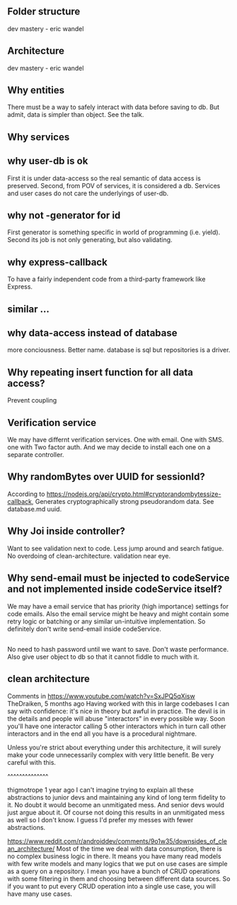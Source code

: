 ## Folder structure
dev mastery - eric wandel

## Architecture
dev mastery - eric wandel

## Why entities
There must be a way to safely interact with data before saving to db. But admit, data is simpler than object. See the talk.

## Why services

## why user-db is ok
First it is under data-access so the real semantic of data access is preserved.
Second, from POV of services, it is considered a db. Services and user cases do not care the underlyings of user-db. 

## why not -generator for id
First generator is something specific in world of programming (i.e. yield).
Second its job is not only generating, but also validating.


## why express-callback
To have a fairly independent code from a third-party framework like Express.

## similar ...

## why data-access instead of database
more conciousness. Better name. database is sql but repositories is a driver.


## Why repeating insert function for all data access?
Prevent coupling

## Verification service
We may have differnt verification services. One with email. One with SMS. one with Two factor auth. And we may decide to install each one on a separate controller.

## Why randomBytes over UUID for sessionId?
According to https://nodejs.org/api/crypto.html#cryptorandombytessize-callback, Generates cryptographically strong pseudorandom data.
See database.md uuid.


## Why Joi inside controller?
Want to see validation next to code. Less jump around and search fatigue. No overdoing of clean-architecture.
validation near eye.

## Why send-email must be injected to codeService and not implemented inside codeService itself?
We may have a email service that has priority (high importance) settings for code emails. Also the email service might be heavy and might contain some retry logic or batching or any similar un-intuitive implementation. So definitely don't write send-email inside codeService.


## 
No need to hash password until we want to save. Don't waste performance.
Also give user object to db so that it cannot fiddle to much with it.


## clean architecture

Comments in
https://www.youtube.com/watch?v=SxJPQ5qXisw
TheDraiken, 5 months ago
Having worked with this in large codebases I can say with confidence: it's nice in theory but awful in practice.
The devil is in the details and people will abuse "interactors" in every possible way. Soon you'll have one interactor calling 5 other interactors which in turn call other interactors and in the end all you have is a procedural nightmare.

Unless you're strict about everything under this architecture, it will surely make your code unnecessarily complex with very little benefit. Be very careful with this. 

^^^^^^^^^^^^^^

thigmotrope 1 year ago
I can't imagine trying to explain all these abstractions to junior devs and maintaining any kind of long term fidelity to it.   No doubt it would become an unmitigated mess.   And senior devs would just argue about it.   Of course not doing this results in an unmitigated mess as well so I don't know.  I guess I'd prefer my messes with fewer abstractions.


https://www.reddit.com/r/androiddev/comments/9o1w35/downsides_of_clean_architecture/
Most of the time we deal with data consumption, there is no complex business logic in there. It means you have many read models with few write models and many logics that we put on use cases are simple as a query on a repository. I mean you have a bunch of CRUD operations with some filtering in them and choosing between different data sources. So if you want to put every CRUD operation into a single use case, you will have many use cases. 
